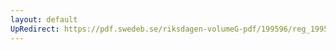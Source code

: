 ```yaml
---
layout: default
UpRedirect: https://pdf.swedeb.se/riksdagen-volumeG-pdf/199596/reg_199596/reg_199596_0274.pdf
---
```

